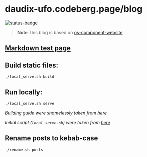 # daudix-ufo.codeberg.page/blog

[![status-badge](https://ci.codeberg.org/api/badges/12428/status.svg)](https://ci.codeberg.org/repos/12428)

> **Note**
> This blog is based on [os-component-website](https://github.com/jimmac/os-component-website)

## [Markdown test page](https://daudix-ufo.codeberg.page/blog/markdown)

## Build static files:

```shell
./local_serve.sh build
```

## Run locally:

```shell
./local_serve.sh serve
```

_Building guide were shamelessly taken from [here](https://talk.jekyllrb.com/t/local-testing-of-existing-github-jekyll-site/7459/4)_

_Initial script (`local_serve.sh`) were taken from [here](https://kuros.in/docker/docker-jekyll-container-to-serve-locally)_

## Rename posts to kebab-case

```shell
./rename.sh posts
```